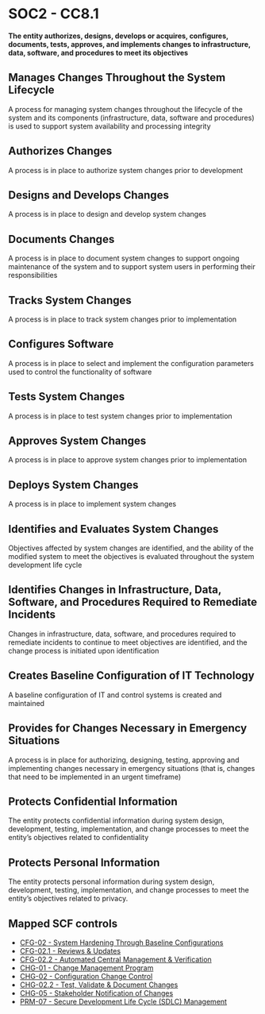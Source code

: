 # SOC2 - CC8.1
**The entity authorizes, designs, develops or acquires, configures, documents, tests, approves, and implements changes to infrastructure, data, software, and procedures to meet its objectives**
## Manages Changes Throughout the System Lifecycle
A process for managing system changes throughout the lifecycle of the system and its components (infrastructure, data, software and procedures) is used to support system availability and processing integrity
## Authorizes Changes
A process is in place to authorize system changes prior to development
## Designs and Develops Changes
A process is in place to design and develop system changes
## Documents Changes
A process is in place to document system changes to support ongoing maintenance of the system and to support system users in performing their responsibilities
## Tracks System Changes
A process is in place to track system changes prior to implementation
## Configures Software
A process is in place to select and implement the configuration parameters used to control the functionality of software
## Tests System Changes
A process is in place to test system changes prior to implementation
## Approves System Changes
A process is in place to approve system changes prior to implementation
## Deploys System Changes
A process is in place to implement system changes
## Identifies and Evaluates System Changes
Objectives affected by system changes are identified, and the ability of the modified system to meet the objectives is evaluated throughout the system development life cycle
## Identifies Changes in Infrastructure, Data, Software, and Procedures Required to Remediate Incidents
Changes in infrastructure, data, software, and procedures required to remediate incidents to continue to meet objectives are identified, and the change process is initiated upon identification
## Creates Baseline Configuration of IT Technology
A baseline configuration of IT and control systems is created and maintained
## Provides for Changes Necessary in Emergency Situations
A process is in place for authorizing, designing, testing, approving and implementing changes necessary in emergency situations (that is, changes that need to be implemented in an urgent timeframe)
## Protects Confidential Information
The entity protects confidential information during system design, development, testing, implementation, and change processes to meet the entity’s objectives related to confidentiality
## Protects Personal Information
The entity protects personal information during system design, development, testing, implementation, and change processes to meet the entity’s objectives related to privacy.
## Mapped SCF controls
- [CFG-02 - System Hardening Through Baseline Configurations](../scf/cfg-02-systemhardeningthroughbaselineconfigurations.md)
- [CFG-02.1 - Reviews & Updates](../scf/cfg-021-reviews&updates.md)
- [CFG-02.2 - Automated Central Management & Verification](../scf/cfg-022-automatedcentralmanagement&verification.md)
- [CHG-01 - Change Management Program](../scf/chg-01-changemanagementprogram.md)
- [CHG-02 - Configuration Change Control](../scf/chg-02-configurationchangecontrol.md)
- [CHG-02.2 - Test, Validate & Document Changes](../scf/chg-022-test,validate&documentchanges.md)
- [CHG-05 - Stakeholder Notification of Changes](../scf/chg-05-stakeholdernotificationofchanges.md)
- [PRM-07 - Secure Development Life Cycle (SDLC) Management](../scf/prm-07-securedevelopmentlifecyclesdlcmanagement.md)
